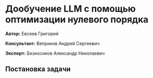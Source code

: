 # Дообучение LLM с помощью оптимизации нулевого порядка

**Автор:** Евсеев Григорий

**Консультант:** Веприков Андрей Сергеевич

**Эксперт:** Безносиков Александр Николаевич

## Постановка задачи